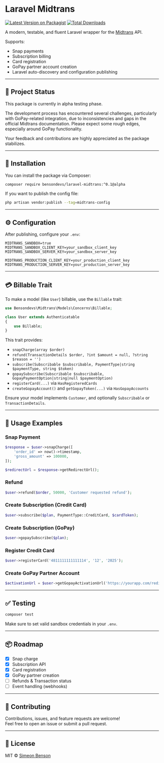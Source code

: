# Laravel Midtrans

[![Latest Version on Packagist](https://img.shields.io/packagist/v/bensondevs/laravel-midtrans.svg?style=flat-square)](https://packagist.org/packages/bensondevs/laravel-midtrans)
[![Total Downloads](https://img.shields.io/packagist/dt/bensondevs/laravel-midtrans.svg?style=flat-square)](https://packagist.org/packages/bensondevs/laravel-midtrans)

A modern, testable, and fluent Laravel wrapper for the [Midtrans](https://midtrans.com) API.

Supports:
- Snap payments
- Subscription billing
- Card registration
- GoPay partner account creation
- Laravel auto-discovery and configuration publishing

---

## 🚧 Project Status
This package is currently in alpha testing phase.

The development process has encountered several challenges, particularly with GoPay-related integration, due to inconsistencies and gaps in the official Midtrans documentation. Please expect some rough edges, especially around GoPay functionality.

Your feedback and contributions are highly appreciated as the package stabilizes.

---

## 🔧 Installation

You can install the package via Composer:

```bash
composer require bensondevs/laravel-midtrans:^0.1@alpha
```

If you want to publish the config file:

```bash
php artisan vendor:publish --tag=midtrans-config
```

---

## ⚙️ Configuration

After publishing, configure your `.env`:

```dotenv
MIDTRANS_SANDBOX=true
MIDTRANS_SANDBOX_CLIENT_KEY=your_sandbox_client_key
MIDTRANS_SANDBOX_SERVER_KEY=your_sandbox_server_key

MIDTRANS_PRODUCTION_CLIENT_KEY=your_production_client_key
MIDTRANS_PRODUCTION_SERVER_KEY=your_production_server_key
```

---

## 💳 Billable Trait

To make a model (like `User`) billable, use the `Billable` trait:

```php
use Bensondevs\Midtrans\Models\Concerns\Billable;

class User extends Authenticatable
{
    use Billable;
}
```

This trait provides:

- `snapCharge(array $order)`
- `refund(TransactionDetails $order, ?int $amount = null, ?string $reason = '')`
- `subscribe(Subscribable $subscribable, PaymentType|string $paymentType, string $token)`
- `gopaySubscribe(Subscribable $subscribable, GopayPaymentOption|string|null $paymentOption)`
- `registerCard(...)` via `HasRegisteredCards`
- `createGopayAccount()` and `getGopayToken(...)` via `HasGopayAccounts`

Ensure your model implements `Customer`, and optionally `Subscribable` or `TransactionDetails`.

---

## 🚀 Usage Examples

### Snap Payment

```php
$response = $user->snapCharge([
    'order_id' => now()->timestamp,
    'gross_amount' => 100000,
]);

$redirectUrl = $response->getRedirectUrl();
```

### Refund

```php
$user->refund($order, 50000, 'Customer requested refund');
```

### Create Subscription (Credit Card)

```php
$user->subscribe($plan, PaymentType::CreditCard, $cardToken);
```

### Create Subscription (GoPay)

```php
$user->gopaySubscribe($plan);
```

### Register Credit Card

```php
$user->registerCard('4811111111111114', '12', '2025');
```

### Create GoPay Partner Account

```php
$activationUrl = $user->getGopayActivationUrl('https://yourapp.com/redirect');
```

---

## ✅ Testing

```bash
composer test
```

Make sure to set valid sandbox credentials in your `.env`.

---

## 📦 Roadmap

- [x] Snap charge
- [x] Subscription API
- [x] Card registration
- [x] GoPay partner creation
- [ ] Refunds & Transaction status
- [ ] Event handling (webhooks)

---

## 🤝 Contributing

Contributions, issues, and feature requests are welcome!  
Feel free to open an issue or submit a pull request.

---

## 📄 License

MIT © [Simeon Benson](https://github.com/bensondevs)
